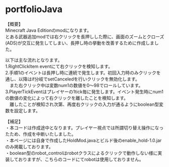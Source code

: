 # portfolioJava

【概要】  
Minecraft Java Editionのmodになります。  
とある武器追加modでは右クリックを長押しした際に、画面のズームとクローズ(ADS)が交互に発生してしまい、長押し時の挙動を改善するために作成しました。

以下は主な流れとなります。  
1.RightClickItem eventにて右クリックを検知します。  
2.手順1のイベントは長押し時に連続で発生します。初回入力時のみクリックを通し、以降はif分岐でsetCanceledを行いクリックを無効化します。  
　また右クリック中は変数num1の数値を0～98でロールしています。  
3.PlayerTickEventはプレイヤーの1tick毎に発生します。イベント発生時にnum1の数値の変化によって右クリックを離したことを検知します。  
　離したことが検知され次第、再度右クリックの入力が通るようにboolean型変数を設定します。

 【補足】  
 ・本コードは作成途中となります。プレイヤー視点では所謂切り替え操作になったため、作成を中断いたしました。  
 ・本ページには自身で作成したHoldMod.javaとビルド後のenable_hold-1.0.jarのみ掲載しております。  
 ・boolean型のrobot_controlはrobotクラスによるクリックで動作しない様に実装しておりますが、こちらのコードにてrobotは使用しておりません。  

